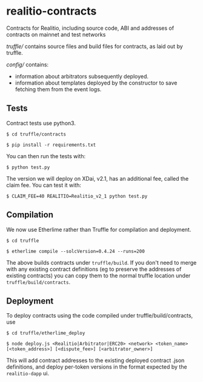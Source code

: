 # realitio-contracts
Contracts for Realitio, including source code, ABI and addresses of contracts on mainnet and test networks

*truffle/* contains source files and build files for contracts, as laid out by truffle.

*config/* contains:

  * information about arbitrators subsequently deployed.
  * information about templates deployed by the constructor to save fetching them from the event logs.


## Tests

Contract tests use python3.

`$ cd truffle/contracts`

`$ pip install -r requirements.txt`

You can then run the tests with:

`$ python test.py`

The version we will deploy on XDai, v2.1, has an additional fee, called the claim fee. You can test it with:

`$ CLAIM_FEE=40 REALITIO=Realitio_v2_1 python test.py`


## Compilation 

We now use Etherlime rather than Truffle for compilation and deployment.

`$ cd truffle`

`$ etherlime compile --solcVersion=0.4.24 --runs=200`

The above builds contracts under `truffle/build`. If you don't need to merge with any existing contract definitions (eg to preserve the addresses of existing contracts) you can copy them to the normal truffle location under `truffle/build/contracts`.


## Deployment

To deploy contracts using the code compiled under truffle/build/contracts, use

`$ cd truffle/etherlime_deploy`

`$ node deploy.js <Realitio|Arbitrator|ERC20> <network> <token_name> [<token_address>] [<dispute_fee>] [<arbitrator_owner>]`

This will add contract addresses to the existing deployed contract .json definitions, and deploy per-token versions in the format expected by the `realitio-dapp` ui.